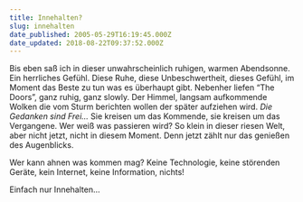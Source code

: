 ```yaml
---
title: Innehalten?
slug: innehalten
date_published: 2005-05-29T16:19:45.000Z
date_updated: 2018-08-22T09:37:52.000Z
---
```


Bis eben saß ich in dieser unwahrscheinlich ruhigen, warmen Abendsonne. Ein herrliches Gefühl. Diese Ruhe, diese Unbeschwertheit, dieses Gefühl, im Moment das Beste zu tun was es überhaupt gibt. Nebenher liefen “The Doors”, ganz ruhig, ganz slowly. Der Himmel, langsam aufkommende Wolken die vom Sturm berichten wollen der später aufziehen wird.
*Die Gedanken sind Frei…* Sie kreisen um das Kommende, sie kreisen um das Vergangene. Wer weiß was passieren wird? So klein in dieser riesen Welt, aber nicht jetzt, nicht in diesem Moment. Denn jetzt zählt nur das genießen des Augenblicks.

Wer kann ahnen was kommen mag? Keine Technologie, keine störenden Geräte, kein Internet, keine Information, nichts!

Einfach nur Innehalten…

